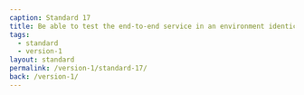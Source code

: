 ```yaml
---
caption: Standard 17
title: Be able to test the end-to-end service in an environment identical to that of the live version on all common browsers and devices. Use dummy accounts and a representative sample of users.
tags:
  - standard
  - version-1
layout: standard
permalink: /version-1/standard-17/
back: /version-1/
---
```

